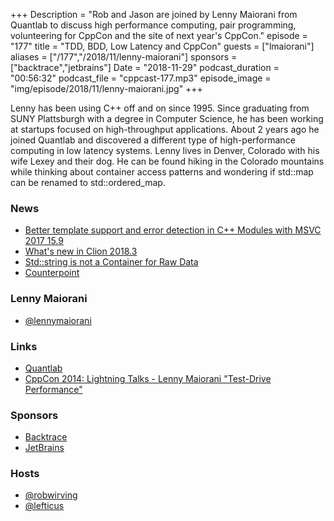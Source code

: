 +++
Description = "Rob and Jason are joined by Lenny Maiorani from Quantlab to discuss high performance computing, pair programming, volunteering for CppCon and the site of next year's CppCon."
episode = "177"
title = "TDD, BDD, Low Latency and CppCon"
guests = ["lmaiorani"]
aliases = ["/177","/2018/11/lenny-maiorani"]
sponsors = ["backtrace","jetbrains"]
Date = "2018-11-29"
podcast_duration = "00:56:32"
podcast_file = "cppcast-177.mp3"
episode_image = "img/episode/2018/11/lenny-maiorani.jpg"
+++

Lenny has been using C++ off and on since 1995. Since graduating from SUNY Plattsburgh with a degree in Computer Science, he has been working at startups focused on high-throughput applications. About 2 years ago he joined Quantlab and discovered a different type of high-performance computing in low latency systems. Lenny lives in Denver, Colorado with his wife Lexey and their dog. He can be found hiking in the Colorado mountains while thinking about container access patterns and wondering if std::map can be renamed to std::ordered_map.

### News ###

 - [Better template support and error detection in C++ Modules with MSVC 2017 15.9](https://blogs.msdn.microsoft.com/vcblog/2018/11/27/better-template-support-and-error-detection-in-c-modules-with-msvc-2017-version-15-9/)
 - [What's new in Clion 2018.3](https://www.jetbrains.com/clion/whatsnew/)
 - [Std::string is not a Container for Raw Data](https://arne-mertz.de/2018/11/string-not-for-raw-data/)
 - [Counterpoint](https://www.youtube.com/watch?v=SDJImePyftY)

### Lenny Maiorani ###

 - [@lennymaiorani](https://twitter.com/lennymaiorani)

### Links ###

 - [Quantlab](https://www.quantlab.com/)
 - [CppCon 2014: Lightning Talks - Lenny Maiorani "Test-Drive Performance"](https://www.youtube.com/watch?v=NMNOAoGjJ_4)

### Sponsors ###

- [Backtrace](https://backtrace.io/?utm_source=CppCast&utm_medium=CppCast)
- [JetBrains](https://www.jetbrains.com/cpp/?utm_source=cppcast&utm_medium=podcast&utm_content=cppcast-podcast&utm_campaign=cpp)

### Hosts ###

- [@robwirving](https://twitter.com/robwirving)
- [@lefticus](https://twitter.com/lefticus)

